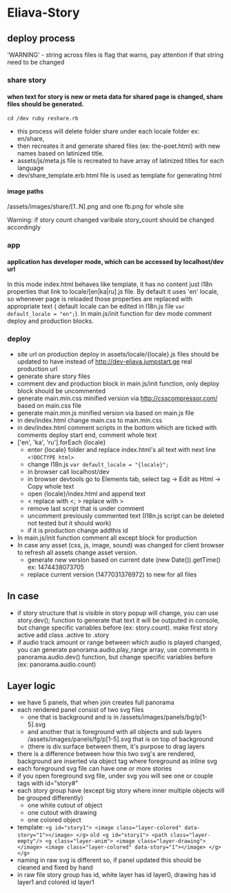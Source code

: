 # Eliava-Story

## deploy process

  'WARNING' - string across files is flag that warns, pay attention if that string need to be changed


### share story
#### when text for story is new or meta data for shared page is changed, share files should be generated.
`
  cd /dev
  ruby reshare.rb
`
- this process will delete folder share under each locale folder ex: en/share,
- then recreates it and generate shared files (ex: the-poet.html) with new names based on latinized title.
- assets/js/meta.js file is recreated to have array of latinized titles for each language
- dev/share_template.erb.html file is used as template for generating html

#### image paths
  /assets/images/share/[1..N].png and one fb.png for whole site

Warning: if story count changed varibale story_count should be changed accordingly

### app
#### application has developer mode, which can be accessed by localhost/dev url
In this mode index.html behaves like template, it has no content just i18n properties that link to locale/[en|ka|ru].js file.
By default it uses 'en' locale, so whenever page is reloaded those properties are replaced with appropriate text ( default locale can be edited in I18n.js file `var default_locale = "en";`).
In main.js/init function for dev mode comment deploy and production blocks.

### deploy
- site url on production deploy in assets/locale/{locale}.js files should be updated to have instead of http://dev-eliava.jumpstart.ge real production url
- generate share story files
- comment dev and production block in main.js/init function, only deploy block should be uncommented
- generate main.min.css minified version via http://csscompressor.com/ based on main.css file
- generate main.min.js minified version via  based on main.js file
- in dev/index.html change main.css to main.min.css
- in dev/index.html comment scripts in the bottom which are ticked with comments deploy start end, comment whole text
- ['en', 'ka', 'ru'].forEach  {locale}
  * enter {locale} folder and replace index.html's all text with next line
    `<!DOCTYPE html>`
  * change I18n.js `var default_locale = "{locale}";`
  * in browser call localhost/dev
  * in browser devtools go to Elements tab, select <html> tag -> Edit as Html -> Copy whole text
  * open {locale}/index.html and append text
  * &lt; replace with <; &gt; replace with >
  * remove last script that is under <!-- deploy - remove extra script that points to locale file --> comment
  * uncomment previously commented text (I18n.js script can be deleted not tested but it should work)
  * if it is production change addthis id
- In main.js/init function comment all except block for production
- In case any asset (css, js, image, sound) was changed for client browser to refresh all assets change asset version.
  * generate new version based on current date (new Date()).getTime() ex: 1474438073705
  * replace current version (1477031376972) to new for all files

## In case
  - if story structure that is visible in story popup will change, you can use story.dev(); function to generate that text it will be outputed in console, but change specific variables before (ex: story.count). make first story active add class .active to .story
  - if audio track amount or range between which audio is played changed, you can generate panorama.audio.play_range array, use comments in panorama.audio.dev() function,  but change specific variables before (ex: panorama.audio.count)

## Layer logic
  - we have 5 panels, that when join creates full panorama
  - each rendered panel consist of two svg files
    * one that is background and is in /assets/images/panels/bg/p[1-5].svg
    * and another  that is foreground with all objects and sub layers /assets/images/panels/fg/p[1-5].svg that is on top of background
    * (there is div.surface between them, it's purpose to drag layers
  - there is a difference between how this two svg's are rendered, background are inserted via object tag where foreground as inline svg
  - each foreground svg file can have one or more stories
  - if you open foreground svg file, under svg you will see one or couple <g> tags with id="story#"
  - each story group have (except big story where inner multiple objects will be grouped differently)
    * one white cutout of object
    * one cutout with drawing
    * one colored object
  - template:
    `
    <g id="story1">
      <image class="layer-colored" data-story="1"></image>
    </g>
    `
    ` old
    <g id="story1">
      <path class="layer-empty"/>
      <g class="layer-anim">
        <image class="layer-drawing"></image>
        <image class="layer-colored" data-story="1"></image>
      </g>
    </g>
    `
  - naming in raw svg is different so, if panel updated this should be cleaned and fixed by hand
  - in raw file story group has id, white layer has id layer0, drawing has id layer1 and colored id layer1
